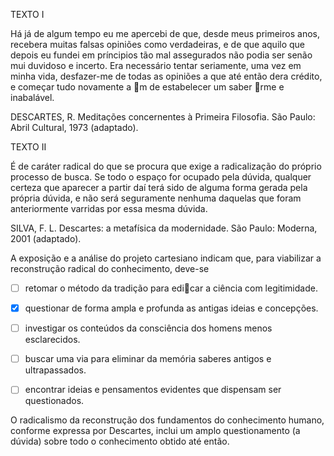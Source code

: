 

TEXTO I

Há já de algum tempo eu me apercebi de que, desde meus primeiros anos, recebera muitas falsas opiniões como verdadeiras, e de que aquilo que depois eu fundei em príncipios tão mal assegurados não podia ser senão mui duvidoso e incerto. Era necessário tentar seriamente, uma vez em minha vida, desfazer-me de todas as opiniões a que até então dera crédito, e começar tudo novamente a m de estabelecer um saber rme e inabalável.

DESCARTES, R. Meditações concernentes à Primeira Filosofia. São Paulo: Abril Cultural, 1973 (adaptado).

TEXTO II

É de caráter radical do que se procura que exige a radicalização do próprio processo de busca. Se todo o espaço for ocupado pela dúvida, qualquer certeza que aparecer a partir daí terá sido de alguma forma gerada pela própria dúvida, e não será seguramente nenhuma daquelas que foram anteriormente varridas por essa mesma dúvida.

SILVA, F. L. Descartes: a metafísica da modernidade. São Paulo: Moderna, 2001 (adaptado).

A exposição e a análise do projeto cartesiano indicam que, para viabilizar a reconstrução radical do conhecimento, deve-se



- [ ] retomar o método da tradição para edicar a ciência com legitimidade.
- [x] questionar de forma ampla e profunda as antigas ideias e concepções.
- [ ] investigar os conteúdos da consciência dos homens menos esclarecidos.
- [ ] buscar uma via para eliminar da memória saberes antigos e ultrapassados.
- [ ] encontrar ideias e pensamentos evidentes que dispensam ser questionados.


O radicalismo da reconstrução dos fundamentos do conhecimento humano, conforme expressa por Descartes, inclui um amplo questionamento (a dúvida) sobre todo o conhecimento obtido até então.
